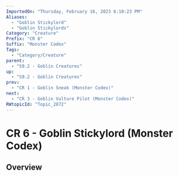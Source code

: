 ```yaml
---
ImportedOn: "Thursday, February 16, 2023 6:10:23 PM"
Aliases:
  - "Goblin Stickylord"
  - "Goblin Stickylords"
Category: "Creature"
Prefix: "CR 6"
Suffix: "Monster Codex"
Tags:
  - "Category/Creature"
parent:
  - "S9.2 - Goblin Creatures"
up:
  - "S9.2 - Goblin Creatures"
prev:
  - "CR 1 - Goblin Sneak (Monster Codex)"
next:
  - "CR 3 - Goblin Vulture Pilot (Monster Codex)"
RWtopicId: "Topic_2872"
---
```

# CR 6 - Goblin Stickylord (Monster Codex)
## Overview
